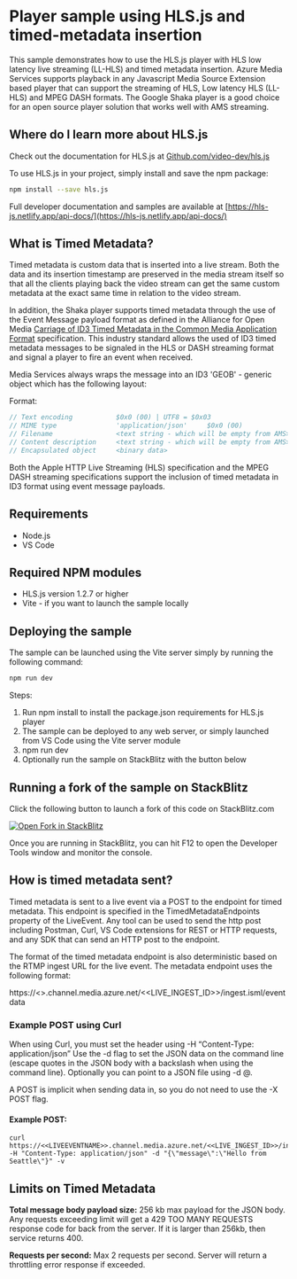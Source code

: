 # Player sample using HLS.js and timed-metadata insertion

This sample demonstrates how to use the HLS.js player with HLS low latency live streaming (LL-HLS) and timed metadata insertion.
Azure Media Services supports playback in any Javascript Media Source Extension based player that can support the streaming of HLS, Low latency HLS (LL-HLS) and MPEG DASH formats.  The Google Shaka player is a good choice for an open source player solution that works well with AMS streaming.


## Where do I learn more about HLS.js

Check out the documentation for HLS.js at [Github.com/video-dev/hls.js](https://github.com/video-dev/hls.js/)

To use HLS.js in your project, simply install and save the npm package:

```bash
npm install --save hls.js
```

Full developer documentation and samples are available at [https://hls-js.netlify.app/api-docs/](https://hls-js.netlify.app/api-docs/)

## What is Timed Metadata?

Timed metadata is custom data that is inserted into a live stream. Both the data and its insertion timestamp are preserved in the media stream itself so that all the clients playing back the video stream can get the same custom metadata at the exact same time in relation to the video stream.

In addition, the Shaka player supports timed metadata through the use of the Event Message payload format as defined in the Alliance for Open Media [Carriage of ID3 Timed Metadata in the Common Media Application Format](https://aomediacodec.github.io/id3-emsg/) specification.  This industry standard allows the used of ID3 timed metadata messages to be signaled in the HLS or DASH streaming format and signal a player to fire an event when received.

Media Services always wraps the message into an ID3 'GEOB' - generic object which has the following layout:

Format:

``` javascript
// Text encoding           $0x0 (00) | UTF8 = $0x03
// MIME type               'application/json'     $0x0 (00)
// Filename                <text string - which will be empty from AMS>     $0x0 (00)
// Content description     <text string - which will be empty from AMS>     $0x0 (00)
// Encapsulated object     <binary data> 
```

Both the Apple HTTP Live Streaming (HLS) specification and the MPEG DASH streaming specifications support the inclusion of timed metadata in ID3 format using event message payloads.

## Requirements

* Node.js
* VS Code

## Required NPM modules
* HLS.js version 1.2.7 or higher
* Vite - if you want to launch the sample locally

## Deploying the sample

The sample can be launched using the Vite server simply by running the following command:

```bash
npm run dev
```

Steps:

1) Run npm install to install the package.json requirements for HLS.js player
2) The sample can be deployed to any web server, or simply launched from VS Code using the Vite server module
3) npm run dev
4) Optionally run the sample on StackBlitz with the button below

## Running a fork of the sample on StackBlitz
Click the following button to launch a fork of this code on StackBlitz.com

[![Open Fork in StackBlitz](https://developer.stackblitz.com/img/open_in_stackblitz.svg)](https://stackblitz.com/fork/github/Azure-Samples/media-services-v3-node-tutorials/tree/main/Player/examples/hls-js?file=index.html&title=AMS%20HLS.js%20Timed%20Metadata%20Sample)

Once you are running in StackBlitz, you can hit F12 to open the Developer Tools window and monitor the console.

## How is timed metadata sent?

Timed metadata is sent to a live event via a POST to the endpoint for timed metadata. This endpoint is specified in the TimedMetadataEndpoints property of the LiveEvent.  Any tool can be used to send the http post including Postman, Curl, VS Code extensions for REST or HTTP requests, and any SDK that can send an HTTP post to the endpoint.

The format of the timed metadata endpoint is also deterministic based on the RTMP ingest URL for the live event. The metadata endpoint uses the following format:

https://<<LIVEEVENTNAME>>.channel.media.azure.net/<<LIVE_INGEST_ID>>/ingest.isml/eventdata

### Example POST using Curl

When using Curl, you must set the header using -H “Content-Type: application/json”
Use the -d flag to set the JSON data on the command line (escape quotes in the JSON body with a backslash when using the command line).  Optionally you can point to a JSON file using -d @<path-to-json-file>.

A POST is implicit when sending data in, so you do not need to use the -X POST flag.

#### Example POST:

```curl
curl https://<<LIVEEVENTNAME>>.channel.media.azure.net/<<LIVE_INGEST_ID>>/ingest.isml/eventdata -H "Content-Type: application/json" -d "{\"message\":\"Hello from Seattle\"}" -v 
```

## Limits on Timed Metadata 

**Total message body payload size:** 256 kb max payload for the JSON body. Any requests exceeding limit will get a 429 TOO MANY REQUESTS response code for back from the server. If it is larger than 256kb, then service returns 400. 

**Requests per second:** Max 2 requests per second. Server will return a throttling error response if exceeded.


